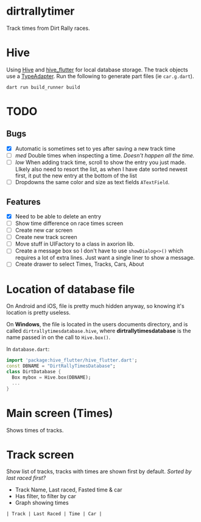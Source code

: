# dirtrallytimer

Track times from Dirt Rally races.


# Hive
Using [Hive](https://pub.dev/packages/hive) and [hive_flutter](https://pub.dev/packages/hive_flutter) for local database storage.
The track objects use a [TypeAdapter](https://docs.hivedb.dev/#/custome-objects/generate_adapter). Run the following to generate part files (ie `car.g.dart`).

```
dart run build_runner build
```



# TODO
## Bugs
- [x] Automatic is sometimes set to yes after saving a new track time
- [ ] *med* Double times when inspecting a time. *Doesn't happen all the time.*
- [ ] *low* When adding track time, scroll to show the entry you just made. LIkely also need to resort the list, as when I have date sorted newest first, it put the new entry at the bottom of the list
- [ ] Dropdowns the same color and size as text fields `ATextField`.

## Features
- [x] Need to be able to delete an entry
- [ ] Show time difference on race times screen
- [ ] Create new car screen
- [ ] Create new track screen
- [ ] Move stuff in UIFactory to a class in axorion lib. 
- [ ] Create a message box so I don't have to use `showDialog<>()` which requires a lot of extra lines. Just want a single liner to show a message.
- [ ] Create drawer to select Times, Tracks, Cars, About

# Location of database file
On Android and iOS, file is pretty much hidden anyway, so knowing it's location is pretty useless. 

On **Windows**, the file is located in the users documents directory, and is called `dirtrallytimesdatabase.hive`, 
where **dirtrallytimesdatabase** is the name passed in on the call to `Hive.box()`.

In `database.dart`:

```dart
import 'package:hive_flutter/hive_flutter.dart';
const DBNAME = "DirtRallyTimesDatabase";
class DirtDatabase {
  Box mybox = Hive.box(DBNAME);
  ...
}
```

# Main screen (Times)
Shows times of tracks.



# Track screen
Show list of tracks, tracks with times are shown first by default. *Sorted by last raced first?*
- Track Name, Last raced, Fasted time & car
- Has filter, to filter by car
- Graph showing times



```
| Track | Last Raced | Time | Car |
```

